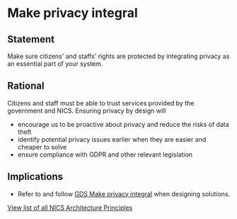 # Make privacy integral

## Statement
Make sure citizens' and staffs' rights are protected by integrating privacy as an essential part of your system.


## Rational
Citizens and staff must be able to trust services provided by the government and NICS.  Ensuring privacy by design will 
- encourage us to be proactive about privacy and reduce the risks of data theft
- identify potential privacy issues earlier when they are easier and cheaper to solve
- ensure compliance with GDPR and other relevant legislation 

## Implications
- Refer to and follow [GDS Make privacy integral](https://www.gov.uk/guidance/make-privacy-integral) when designing solutions.

[View list of all NICS Architecture Principles](../Architecture-Principles.md)